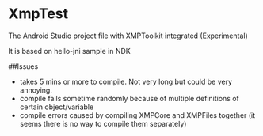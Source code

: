 # XmpTest
The Android Studio project file with XMPToolkit integrated (Experimental)

It is based on hello-jni sample in NDK

##Issues
- takes 5 mins or more to compile. Not very long but could be very annoying.
- compile fails sometime randomly because of multiple definitions of certain object/variable
- compile errors caused by compiling XMPCore and XMPFiles together (it seems there is no way to compile them separately)
